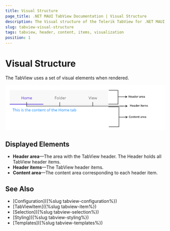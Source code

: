 ```yaml
---
title: Visual Structure
page_title: .NET MAUI TabView Documentation | Visual Structure
description: The Visual structure of the Telerik TabView for .NET MAUI control.
slug: tabview-visual-structure
tags: tabview, header, content, items, visualization
position: 1
---
```


# Visual Structure

The TabView uses a set of visual elements when rendered.

![TabView Visual Structure](images/visual-structure.png "Visual elements of TabView control")

## Displayed Elements

- **Header area**&mdash;The area with the TabView header. The Header holds all TabView header items.
- **Header items**&mdash;The TabView header items.
- **Content area**&mdash;The content area corresponding to each header item.

## See Also

- [Configuration]({%slug tabview-configuration%})
- [TabViewItem]({%slug tabview-item%})
- [Selection]({%slug tabview-selection%})
- [Styling]({%slug tabview-styling%})
- [Templates]({%slug tabview-templates%})
